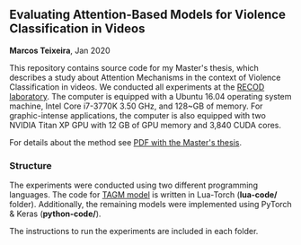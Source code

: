 Evaluating Attention-Based Models for Violence Classification in Videos
------------------------------------------------------------
**Marcos Teixeira**, Jan 2020

This repository contains source code for my Master's thesis, which describes a study about Attention Mechanisms in the context of Violence Classification in videos. We conducted all experiments at the [RECOD laboratory](https://recodbr.wordpress.com). The computer is equipped with a Ubuntu 16.04 operating system machine, Intel Core i7-3770K 3.50 GHz, and 128~GB of memory. For graphic-intense applications, the computer is also equipped with two NVIDIA Titan XP GPU with 12 GB of GPU memory and 3,840 CUDA cores. 

For details about the method see [PDF with the Master's thesis](https://drive.google.com/file/d/1SfwYSlannkKXnHxuOlJodt2baYoow6-g/view?usp=sharing).


### Structure
The experiments were conducted using two different programming languages. The code for [TAGM model](https://openaccess.thecvf.com/content_cvpr_2017/html/Pei_Temporal_Attention-Gated_Model_CVPR_2017_paper.html) is written in Lua-Torch (**lua-code/** folder). Additionally, the remaining models were implemented using PyTorch & Keras (**python-code/**).

The instructions to run the experiments are included in each folder.